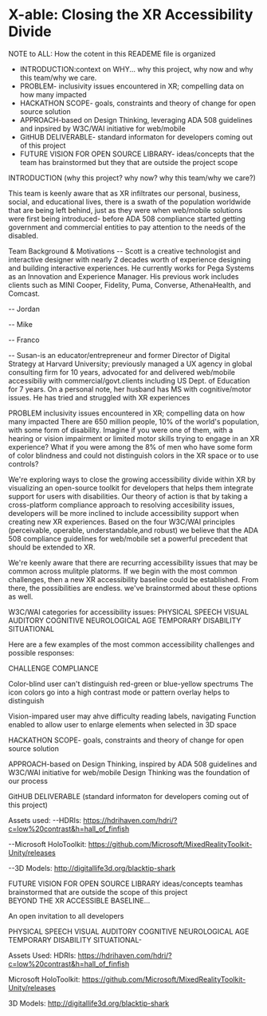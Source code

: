 # X-able: Closing the XR Accessibility Divide

NOTE to ALL: How the cotent in this READEME file is organized 

- INTRODUCTION:context on WHY... why this project, why now and why this team/why we care.
- PROBLEM- inclusivity issues encountered in XR; compelling data on how many impacted 
- HACKATHON SCOPE- goals, constraints and theory of change for open source solution
- APPROACH-based on Design Thinking, leveraging ADA 508 guidelines and inpsired by W3C/WAI initiative for web/mobile
- GitHUB DELIVERABLE- standard  informaton for developers coming out of this project
- FUTURE VISION FOR OPEN SOURCE LIBRARY- ideas/concepts that the team has brainstormed  but they that are outside the project scope 

INTRODUCTION 
(why this project? why now? why this team/why we care?)
 
This team is keenly aware that as XR infiltrates our personal, business, social, and educational lives, there is a swath of the population worldwide that are being left behind, just as they were when web/mobile solutions were first being introduced- before ADA 508 compliance started getting government and commercial entities to pay attention to the needs of the disabled.  

Team Background & Motivations
-- Scott is a creative technologist and interactive designer with nearly 2 decades worth of experience designing and building interactive experiences.  He currently works for Pega Systems as an Innovation and Experience Manager. His previous work includes clients such as MINI Cooper, Fidelity, Puma, Converse, AthenaHealth, and Comcast.

-- Jordan

-- Mike

-- Franco

-- Susan-is an educator/entrepreneur and former Director of Digital Strategy at Harvard University; previously managed a UX agency in global consulting firm for 10 years, advocated for and delivered web/mobile accessibiliy with commercial/govt.clients including US Dept. of Education for 7 years. On a personal note, her husband has MS with cognitive/motor issues. He has tried and struggled with XR experiences

          

PROBLEM
inclusivity issues encountered in XR; compelling data on how many impacted
There are 650 million people, 10% of the world's population, with some form of disability. Imagine if you were one of them, with a hearing or vision impairment or limited motor skills trying to engage in an XR experience? What if you were among the 8% of men who have some form of color blindness and could not distinguish colors in the XR space or to use controls? 

We're exploring ways to close the growing accessibility divide within XR by visualizing an open-source toolkit for developers that helps them integrate support for users with disabilities. Our theory of action is that by taking a cross-platform compliance approach to resolving accesibility issues, developers will be more inclined to include accessibility support when creating new XR experiences. Based on the  four W3C/WAI principles (perceivable, operable, understandable,and robust) we believe that the ADA 508 compliance guidelines for web/mobile set a powerful precedent that should be extended to XR.

We're keenly aware that there are recurring accessibility issues that may be common across mulitple platorms. If we begin with the most common challenges, then a new XR accessibility baseline could be established. From there, the possibilities are endless. we've brainstormed about these options as well.

W3C/WAI categories for accessibility issues:
PHYSICAL
SPEECH
VISUAL
AUDITORY
COGNITIVE
NEUROLOGICAL
AGE
TEMPORARY DISABILITY
SITUATIONAL

Here are a few examples of the most common accessibility challenges and possible responses: 

CHALLENGE                                                               COMPLIANCE 

Color-blind user can't distinguish red-green or blue-yellow spectrums   The icon colors go into a high contrast mode or pattern overlay                                                                           helps to distinguish

Vision-impared user may ahve difficulty reading labels, navigating      Function enabled to allow user to enlarge elements when selected in 3D space 

HACKATHON SCOPE- goals, constraints and theory of change for open source solution

APPROACH-based on Design Thinking, inspired by ADA 508 guidelines and W3C/WAI initiative for web/mobile
 Design Thinking was the foundation of our process


GitHUB DELIVERABLE
(standard  informaton for developers coming out of this project)


Assets used:
--HDRIs: https://hdrihaven.com/hdri/?c=low%20contrast&h=hall_of_finfish

--Microsoft HoloToolkit: https://github.com/Microsoft/MixedRealityToolkit-Unity/releases

--3D Models: http://digitallife3d.org/blacktip-shark


FUTURE VISION FOR OPEN SOURCE LIBRARY
  ideas/concepts teamhas brainstormed that are outside the scope of this project           
  BEYOND THE XR ACCESSIBLE BASELINE...
  
  An open invitation to  all developers 


PHYSICAL
SPEECH
VISUAL
AUDITORY
COGNITIVE
NEUROLOGICAL
AGE
TEMPORARY DISABILITY
SITUATIONAL- 

 



Assets Used:
HDRIs:
https://hdrihaven.com/hdri/?c=low%20contrast&h=hall_of_finfish

Microsoft HoloToolkit:
https://github.com/Microsoft/MixedRealityToolkit-Unity/releases

3D Models:
http://digitallife3d.org/blacktip-shark
